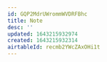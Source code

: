 ```yaml
---
id: GQP2MdrUWrommWVDRFBhc
title: Note
desc: ''
updated: 1643215932974
created: 1643215932314
airtableId: recmb2YWcZAxOHi1t
---
```


